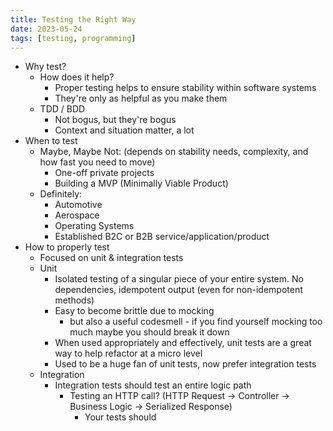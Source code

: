 ```yaml
---
title: Testing the Right Way
date: 2023-05-24
tags: [testing, programming]
---
```


* Why test?
    * How does it help?
        * Proper testing helps to ensure stability within software systems
        * They're only as helpful as you make them
    * TDD / BDD
        * Not bogus, but they're bogus
        * Context and situation matter, a lot
* When to test
    * Maybe, Maybe Not: (depends on stability needs, complexity, and how fast you need to move)
        * One-off private projects
        * Building a MVP (Minimally Viable Product)
    * Definitely:
        * Automotive
        * Aerospace
        * Operating Systems
        * Established B2C or B2B service/application/product
* How to properly test
    * Focused on unit & integration tests
    * Unit
        * Isolated testing of a singular piece of your entire system. No dependencies, idempotent output (even for non-idempotent methods)
        * Easy to become brittle due to mocking
            * but also a useful codesmell - if you find yourself mocking too much maybe you should break it down
        * When used appropriately and effectively, unit tests are a great way to help refactor at a micro level
        * Used to be a huge fan of unit tests, now prefer integration tests
    * Integration
        * Integration tests should test an entire logic path
            * Testing an HTTP call? (HTTP Request -> Controller -> Business Logic -> Serialized Response)
                * Your tests should
